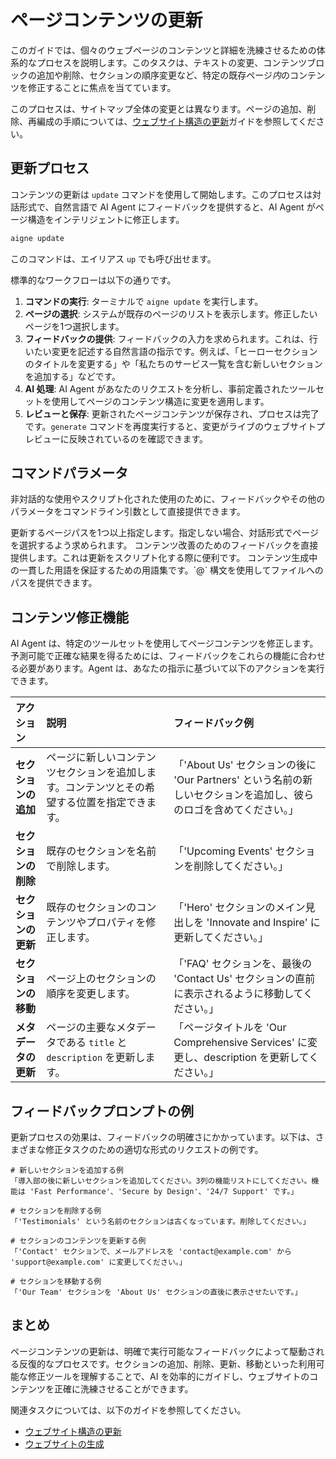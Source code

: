 # ページコンテンツの更新

このガイドでは、個々のウェブページのコンテンツと詳細を洗練させるための体系的なプロセスを説明します。このタスクは、テキストの変更、コンテンツブロックの追加や削除、セクションの順序変更など、特定の既存ページ*内*のコンテンツを修正することに焦点を当てています。

このプロセスは、サイトマップ全体の変更とは異なります。ページの追加、削除、再編成の手順については、[ウェブサイト構造の更新](./core-tasks-updating-website-content-updating-website-structure.md)ガイドを参照してください。

## 更新プロセス

コンテンツの更新は `update` コマンドを使用して開始します。このプロセスは対話形式で、自然言語で AI Agent にフィードバックを提供すると、AI Agent がページ構造をインテリジェントに修正します。

```bash Command icon=lucide:terminal
aigne update
```

このコマンドは、エイリアス `up` でも呼び出せます。

標準的なワークフローは以下の通りです。

1.  **コマンドの実行**: ターミナルで `aigne update` を実行します。
2.  **ページの選択**: システムが既存のページのリストを表示します。修正したいページを1つ選択します。
3.  **フィードバックの提供**: フィードバックの入力を求められます。これは、行いたい変更を記述する自然言語の指示です。例えば、「ヒーローセクションのタイトルを変更する」や「私たちのサービス一覧を含む新しいセクションを追加する」などです。
4.  **AI 処理**: AI Agent があなたのリクエストを分析し、事前定義されたツールセットを使用してページのコンテンツ構造に変更を適用します。
5.  **レビューと保存**: 更新されたページコンテンツが保存され、プロセスは完了です。`generate` コマンドを再度実行すると、変更がライブのウェブサイトプレビューに反映されているのを確認できます。

## コマンドパラメータ

非対話的な使用やスクリプト化された使用のために、フィードバックやその他のパラメータをコマンドライン引数として直接提供できます。

<x-field-group>
  <x-field data-name="--pages" data-type="array">
    <x-field-desc markdown>更新するページパスを1つ以上指定します。指定しない場合、対話形式でページを選択するよう求められます。</x-field-desc>
  </x-field>
  <x-field data-name="--feedback" data-type="string">
    <x-field-desc markdown>コンテンツ改善のためのフィードバックを直接提供します。これは更新をスクリプト化する際に便利です。</x-field-desc>
  </x-field>
  <x-field data-name="--glossary" data-type="string">
    <x-field-desc markdown>コンテンツ生成中の一貫した用語を保証するための用語集です。`@<file>` 構文を使用してファイルへのパスを提供できます。</x-field-desc>
  </x-field>
</x-field-group>

## コンテンツ修正機能

AI Agent は、特定のツールセットを使用してページコンテンツを修正します。予測可能で正確な結果を得るためには、フィードバックをこれらの機能に合わせる必要があります。Agent は、あなたの指示に基づいて以下のアクションを実行できます。

| アクション | 説明 | フィードバック例 |
| :--- | :--- | :--- |
| **セクションの追加** | ページに新しいコンテンツセクションを追加します。コンテンツとその希望する位置を指定できます。 | 「'About Us' セクションの後に 'Our Partners' という名前の新しいセクションを追加し、彼らのロゴを含めてください。」 |
| **セクションの削除** | 既存のセクションを名前で削除します。 | 「'Upcoming Events' セクションを削除してください。」 |
| **セクションの更新** | 既存のセクションのコンテンツやプロパティを修正します。 | 「'Hero' セクションのメイン見出しを 'Innovate and Inspire' に更新してください。」 |
| **セクションの移動** | ページ上のセクションの順序を変更します。 | 「'FAQ' セクションを、最後の 'Contact Us' セクションの直前に表示されるように移動してください。」 |
| **メタデータの更新** | ページの主要なメタデータである `title` と `description` を更新します。 | 「ページタイトルを 'Our Comprehensive Services' に変更し、description を更新してください。」 |

## フィードバックプロンプトの例

更新プロセスの効果は、フィードバックの明確さにかかっています。以下は、さまざまな修正タスクのための適切な形式のリクエストの例です。

```text Example Prompts icon=lucide:clipboard-list
# 新しいセクションを追加する例
「導入部の後に新しいセクションを追加してください。3列の機能リストにしてください。機能は 'Fast Performance'、'Secure by Design'、'24/7 Support' です。」

# セクションを削除する例
「'Testimonials' という名前のセクションは古くなっています。削除してください。」

# セクションのコンテンツを更新する例
「'Contact' セクションで、メールアドレスを 'contact@example.com' から 'support@example.com' に変更してください。」

# セクションを移動する例
「'Our Team' セクションを 'About Us' セクションの直後に表示させたいです。」
```

## まとめ

ページコンテンツの更新は、明確で実行可能なフィードバックによって駆動される反復的なプロセスです。セクションの追加、削除、更新、移動といった利用可能な修正ツールを理解することで、AI を効率的にガイドし、ウェブサイトのコンテンツを正確に洗練させることができます。

関連タスクについては、以下のガイドを参照してください。
- [ウェブサイト構造の更新](./core-tasks-updating-website-content-updating-website-structure.md)
- [ウェブサイトの生成](./core-tasks-generating-a-website.md)